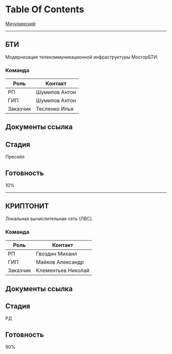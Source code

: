 # Table Of Contents
[Мичуринский](./michurinsky.md)


-----------
## БТИ
Модернизация телекоммуникационной инфраструктуры МосгорБТИ.
### Команда
 Роль | Контакт 
------|---------
 РП   | Шумилов Антон
 ГИП  | Шумилов Антон 
 Заказчик | Тесленко Илья

## Документы ссылка

## Стадия
Пресейл
## Готовность
10%

-----------
## КРИПТОНИТ
Локальная вычислительная сеть (ЛВС).
### Команда
 Роль | Контакт 
------|---------
 РП   | Гвоздин Михаил
 ГИП  | Майков Александр
 Заказчик | Клементьев Николай

## Документы ссылка

## Стадия
РД
## Готовность
90%